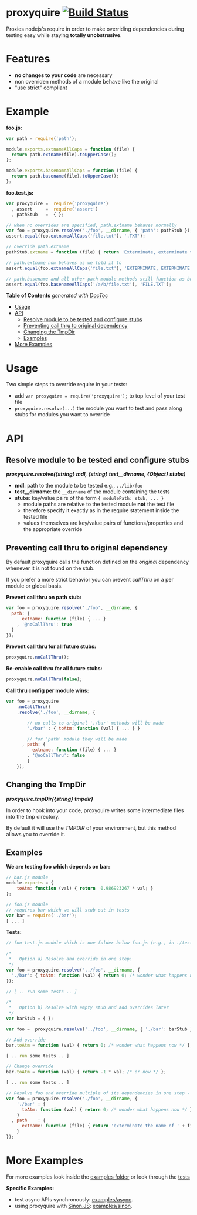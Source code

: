 # proxyquire [![Build Status](https://secure.travis-ci.org/thlorenz/proxyquire.png)](http://travis-ci.org/thlorenz/proxyquire)

Proxies nodejs's require in order to make overriding dependencies during testing easy while staying **totally unobstrusive**.

# Features

- **no changes to your code** are necessary 
- non overriden methods of a module behave like the original
- "use strict" compliant

# Example

**foo.js:**

```javascript
var path = require('path');

module.exports.extnameAllCaps = function (file) { 
  return path.extname(file).toUpperCase();
};

module.exports.basenameAllCaps = function (file) { 
  return path.basename(file).toUpperCase();
};
```

**foo.test.js:**

```javascript
var proxyquire =  require('proxyquire')
  , assert     =  require('assert')
  , pathStub   =  { };

// when no overrides are specified, path.extname behaves normally
var foo = proxyquire.resolve('./foo', __dirname, { 'path': pathStub });
assert.equal(foo.extnameAllCaps('file.txt'), '.TXT');

// override path.extname
pathStub.extname = function (file) { return 'Exterminate, exterminate the ' + file; };

// path.extname now behaves as we told it to
assert.equal(foo.extnameAllCaps('file.txt'), 'EXTERMINATE, EXTERMINATE THE FILE.TXT');

// path.basename and all other path module methods still function as before
assert.equal(foo.basenameAllCaps('/a/b/file.txt'), 'FILE.TXT');
```

**Table of Contents**  *generated with [DocToc](http://doctoc.herokuapp.com/)*

- [Usage](#usage)
- [API](#api)
	- [Resolve module to be tested and configure stubs](#resolve-module-to-be-tested-and-configure-stubs)
    - [Preventing call thru to original dependency](#preventing-call-thru-to-original-dependency)
	- [Changing the TmpDir](#changing-the-tmpdir)
    - [Examples](#examples)
- [More Examples](#more-examples)


# Usage

Two simple steps to override require in your tests:

- add `var proxyquire = require('proxyquire');` to top level of your test file
- `proxyquire.resolve(...)` the module you want to test and pass along stubs for modules you want to override

# API

## Resolve module to be tested and configure stubs

***proxyquire.resolve({string} mdl, {string} test__dirname, {Object} stubs)***

- **mdl**: path to the module to be tested e.g., `../lib/foo`
- **test__dirname**: the `__dirname` of the module containing the tests
- **stubs**: key/value pairs of the form `{ modulePath: stub, ... }`
    - module paths are relative to the tested module **not** the test file 
    - therefore specify it exactly as in the require statement inside the tested file
    - values themselves are key/value pairs of functions/properties and the appropriate override

## Preventing call thru to original dependency

By default proxyquire calls the function defined on the *original* dependency whenever it is not found on the stub.

If you prefer a more strict behavior you can prevent *callThru* on a per module or global basis.

**Prevent call thru on path stub:**

```javascript
var foo = proxyquire.resolve('./foo', __dirname, {
  path: { 
      extname: function (file) { ... } 
    , '@noCallThru': true
  }
});
```

**Prevent call thru for all future stubs:**

```javascript
proxyquire.noCallThru();
```

**Re-enable call thru for all future stubs:**

```javascript
proxyquire.noCallThru(false);
```

**Call thru config per module wins:**

```javascript
var foo = proxyquire
    .noCallThru()
    .resolve('./foo', __dirname, {

        // no calls to original './bar' methods will be made
        './bar' : { toAtm: function (val) { ... } }

        // for 'path' module they will be made
      , path: { 
          extname: function (file) { ... } 
        , '@noCallThru': false
        }
    });
```

## Changing the TmpDir

***proxyquire.tmpDir({string} tmpdir)***

In order to hook into your code, proxyquire writes some intermediate files into the tmp directory.

By default it will use the *TMPDIR* of your environment, but this method allows you to override it.

## Examples

**We are testing foo which depends on bar:**

```javascript
// bar.js module
module.exports = { 
    toAtm: function (val) { return  0.986923267 * val; }
};

// foo.js module 
// requires bar which we will stub out in tests
var bar = require('./bar');
[ ... ]

```

**Tests:**

```javascript
// foo-test.js module which is one folder below foo.js (e.g., in ./tests/)

/*
 *   Option a) Resolve and override in one step:
 */
var foo = proxyquire.resolve('../foo', __dirname, {
  './bar': { toAtm: function (val) { return 0; /* wonder what happens now */ } }
});

// [ .. run some tests .. ]

/*
 *   Option b) Resolve with empty stub and add overrides later
 */
var barStub = { };

var foo =  proxyquire.resolve('../foo', __dirname, { './bar': barStub }); 

// Add override
bar.toAtm = function (val) { return 0; /* wonder what happens now */ };

[ .. run some tests .. ]

// Change override
bar.toAtm = function (val) { return -1 * val; /* or now */ };

[ .. run some tests .. ]

// Resolve foo and override multiple of its dependencies in one step - oh my!
var foo = proxyquire.resolve('./foo', __dirname, {
    './bar' : { 
      toAtm: function (val) { return 0; /* wonder what happens now */ } 
    }
  , path    : { 
      extname: function (file) { return 'exterminate the name of ' + file; } 
    }
});
```

# More Examples

For more examples look inside the [examples folder](./proxyquire/tree/master/examples/) or
look through the [tests](./proxyquire/blob/master/test/proxyquire.js)

**Specific Examples:**

- test async APIs synchronously: [examples/async](./proxyquire/tree/master/examples/async).
- using proxyquire with [Sinon.JS](http://sinonjs.org/): [examples/sinon](./proxyquire/tree/master/examples/sinon).

